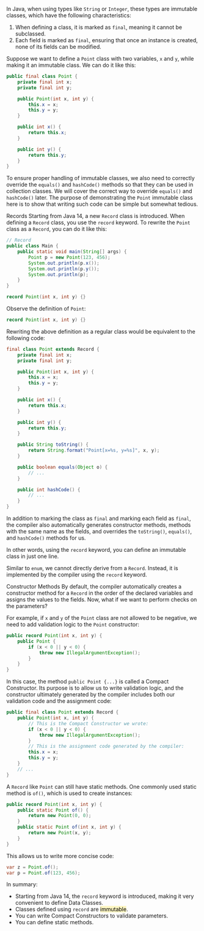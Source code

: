 In Java, when using types like `String` or `Integer`, these types are immutable classes, which have the following characteristics:

1. When defining a class, it is marked as `final`, meaning it cannot be subclassed.
2. Each field is marked as `final`, ensuring that once an instance is created, none of its fields can be modified.

Suppose we want to define a `Point` class with two variables, `x` and `y`, while making it an immutable class. We can do it like this:

```java
public final class Point {
    private final int x;
    private final int y;

    public Point(int x, int y) {
        this.x = x;
        this.y = y;
    }

    public int x() {
        return this.x;
    }

    public int y() {
        return this.y;
    }
}
```

To ensure proper handling of immutable classes, we also need to correctly override the `equals()` and `hashCode()` methods so that they can be used in collection classes. We will cover the correct way to override `equals()` and `hashCode()` later. The purpose of demonstrating the `Point` immutable class here is to show that writing such code can be simple but somewhat tedious.

Records
Starting from Java 14, a new `Record` class is introduced. When defining a `Record` class, you use the `record` keyword. To rewrite the `Point` class as a `Record`, you can do it like this:

```java
// Record
public class Main {
    public static void main(String[] args) {
        Point p = new Point(123, 456);
        System.out.println(p.x());
        System.out.println(p.y());
        System.out.println(p);
    }
}

record Point(int x, int y) {}
```

Observe the definition of `Point`:

```java
record Point(int x, int y) {}
```

Rewriting the above definition as a regular class would be equivalent to the following code:

```java
final class Point extends Record {
    private final int x;
    private final int y;

    public Point(int x, int y) {
        this.x = x;
        this.y = y;
    }

    public int x() {
        return this.x;
    }

    public int y() {
        return this.y;
    }

    public String toString() {
        return String.format("Point[x=%s, y=%s]", x, y);
    }

    public boolean equals(Object o) {
        // ...
    }

    public int hashCode() {
        // ...
    }
}
```

In addition to marking the class as `final` and marking each field as `final`, the compiler also automatically generates constructor methods, methods with the same name as the fields, and overrides the `toString()`, `equals()`, and `hashCode()` methods for us.

In other words, using the `record` keyword, you can define an immutable class in just one line.

Similar to `enum`, we cannot directly derive from a `Record`. Instead, it is implemented by the compiler using the `record` keyword.

Constructor Methods
By default, the compiler automatically creates a constructor method for a `Record` in the order of the declared variables and assigns the values to the fields. Now, what if we want to perform checks on the parameters?

For example, if `x` and `y` of the `Point` class are not allowed to be negative, we need to add validation logic to the `Point` constructor:

```java
public record Point(int x, int y) {
    public Point {
        if (x < 0 || y < 0) {
            throw new IllegalArgumentException();
        }
    }
}
```

In this case, the method `public Point {...}` is called a Compact Constructor. Its purpose is to allow us to write validation logic, and the constructor ultimately generated by the compiler includes both our validation code and the assignment code:

```java
public final class Point extends Record {
    public Point(int x, int y) {
        // This is the Compact Constructor we wrote:
        if (x < 0 || y < 0) {
            throw new IllegalArgumentException();
        }
        // This is the assignment code generated by the compiler:
        this.x = x;
        this.y = y;
    }
    // ...
}
```

A `Record` like `Point` can still have static methods. One commonly used static method is `of()`, which is used to create instances:

```java
public record Point(int x, int y) {
    public static Point of() {
        return new Point(0, 0);
    }
    public static Point of(int x, int y) {
        return new Point(x, y);
    }
}
```

This allows us to write more concise code:

```java
var z = Point.of();
var p = Point.of(123, 456);
```

In summary:

- Starting from Java 14, the `record` keyword is introduced, making it very convenient to define Data Classes.
- Classes defined using `record` are <mark style="background: #FFF3A3A6;">immutable</mark>.
- You can write Compact Constructors to validate parameters.
- You can define static methods.